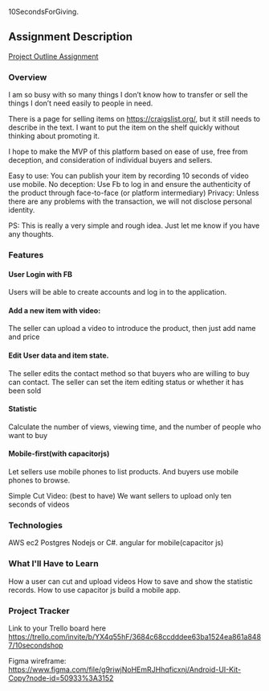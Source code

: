 10SecondsForGiving.
## Assignment Description
[Project Outline Assignment](https://education.launchcode.org/liftoff/modules/assignments/project-outline)

### Overview
I am so busy with so many things I don’t know how to transfer or sell the things I don’t need easily to people in need.

There is a page for selling items on https://craigslist.org/, but it still needs to describe in the text. I want to put the item on the shelf quickly without thinking about promoting it.

I hope to make the MVP of this platform based on ease of use, free from deception, and consideration of individual buyers and sellers.

Easy to use: You can publish your item by recording 10 seconds of video use mobile.
No deception: Use Fb to log in and ensure the authenticity of the product through face-to-face (or platform intermediary)
Privacy: Unless there are any problems with the transaction, we will not disclose personal identity.

PS: This is really a very simple and rough idea. Just let me know if you have any thoughts.

### Features
#### User Login with FB
Users will be able to create accounts and log in to the application.

#### Add a new item with video:
The seller can upload a video to introduce the product, then just add name and price

#### Edit User data and item state.
The seller edits the contact method so that buyers who are willing to buy can contact.
The seller can set the item editing status or whether it has been sold

#### Statistic
Calculate the number of views, viewing time, and the number of people who want to buy

#### Mobile-first(with capacitorjs)
Let sellers use mobile phones to list products.
And buyers use mobile phones to browse.

Simple Cut Video: (best to have)
We want sellers to upload only ten seconds of videos

### Technologies
AWS ec2
Postgres
Nodejs or C#.
angular for mobile(capacitor js)

### What I'll Have to Learn
How a user can cut and upload videos
How to save and show the statistic records.
How to use capacitor js build a mobile app.

### Project Tracker
Link to your Trello board here
https://trello.com/invite/b/YX4q55hF/3684c68ccdddee63ba1524ea861a8487/10secondshop

Figma wireframe:
https://www.figma.com/file/g9riwjNoHEmRJHhqficxnj/Android-UI-Kit-Copy?node-id=50933%3A3152
